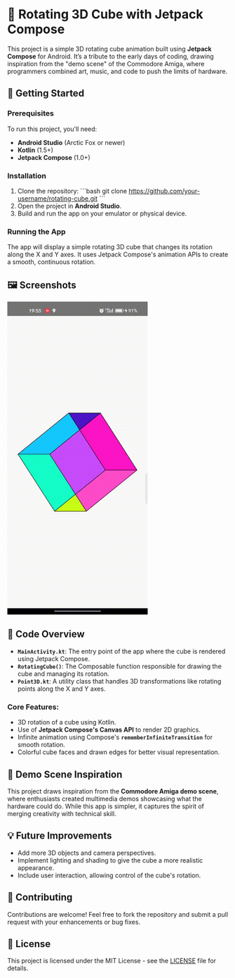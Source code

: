 
# 🎨 Rotating 3D Cube with Jetpack Compose

This project is a simple 3D rotating cube animation built using **Jetpack Compose** for Android. It’s a tribute to the early days of coding, drawing inspiration from the "demo scene" of the Commodore Amiga, where programmers combined art, music, and code to push the limits of hardware.

## 🚀 Getting Started

### Prerequisites

To run this project, you'll need:

- **Android Studio** (Arctic Fox or newer)
- **Kotlin** (1.5+)
- **Jetpack Compose** (1.0+)

### Installation

1. Clone the repository:
    \`\`\`bash
    git clone https://github.com/your-username/rotating-cube.git
    \`\`\`
2. Open the project in **Android Studio**.
3. Build and run the app on your emulator or physical device.

### Running the App

The app will display a simple rotating 3D cube that changes its rotation along the X and Y axes. It uses Jetpack Compose's animation APIs to create a smooth, continuous rotation.

## 🖼️ Screenshots

![Rotating Cube Demo](./cubo.gif)

## 📄 Code Overview

- **`MainActivity.kt`**: The entry point of the app where the cube is rendered using Jetpack Compose.
- **`RotatingCube()`**: The Composable function responsible for drawing the cube and managing its rotation.
- **`Point3D.kt`**: A utility class that handles 3D transformations like rotating points along the X and Y axes.

### Core Features:
- 3D rotation of a cube using Kotlin.
- Use of **Jetpack Compose's Canvas API** to render 2D graphics.
- Infinite animation using Compose's **`rememberInfiniteTransition`** for smooth rotation.
- Colorful cube faces and drawn edges for better visual representation.

## 🎨 Demo Scene Inspiration

This project draws inspiration from the **Commodore Amiga demo scene**, where enthusiasts created multimedia demos showcasing what the hardware could do. While this app is simpler, it captures the spirit of merging creativity with technical skill.

## 💡 Future Improvements

- Add more 3D objects and camera perspectives.
- Implement lighting and shading to give the cube a more realistic appearance.
- Include user interaction, allowing control of the cube's rotation.

## 🤝 Contributing

Contributions are welcome! Feel free to fork the repository and submit a pull request with your enhancements or bug fixes.

## 📄 License

This project is licensed under the MIT License - see the [LICENSE](LICENSE) file for details.


